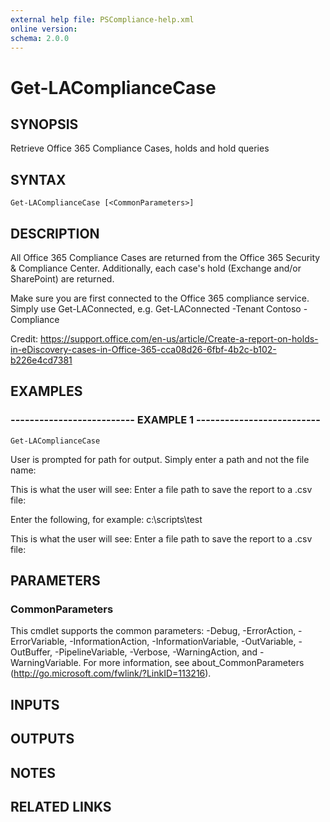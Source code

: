 ```yaml
---
external help file: PSCompliance-help.xml
online version: 
schema: 2.0.0
---
```


# Get-LAComplianceCase

## SYNOPSIS
Retrieve Office 365 Compliance Cases, holds and hold queries

## SYNTAX

```
Get-LAComplianceCase [<CommonParameters>]
```

## DESCRIPTION
All Office 365 Compliance Cases are returned from the Office 365 Security & Compliance Center.
Additionally, each case's hold (Exchange and/or SharePoint) are returned.

Make sure you are first connected to the Office 365 compliance service. 
Simply use Get-LAConnected,  e.g.
Get-LAConnected -Tenant Contoso -Compliance

Credit: https://support.office.com/en-us/article/Create-a-report-on-holds-in-eDiscovery-cases-in-Office-365-cca08d26-6fbf-4b2c-b102-b226e4cd7381

## EXAMPLES

### -------------------------- EXAMPLE 1 --------------------------
```
Get-LAComplianceCase
```

User is prompted for path for output. 
Simply enter a path and not the file name:

This is what the user will see:
Enter a file path to save the report to a .csv file:

Enter the following, for example: c:\scripts\test

This is what the user will see:
Enter a file path to save the report to a .csv file:

## PARAMETERS

### CommonParameters
This cmdlet supports the common parameters: -Debug, -ErrorAction, -ErrorVariable, -InformationAction, -InformationVariable, -OutVariable, -OutBuffer, -PipelineVariable, -Verbose, -WarningAction, and -WarningVariable. For more information, see about_CommonParameters (http://go.microsoft.com/fwlink/?LinkID=113216).

## INPUTS

## OUTPUTS

## NOTES

## RELATED LINKS

